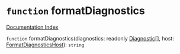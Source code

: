 # `function` formatDiagnostics

[Documentation Index](../README.md)

`function` formatDiagnostics(diagnostics: readonly [Diagnostic](../interface.Diagnostic/README.md)\[], host: [FormatDiagnosticsHost](../interface.FormatDiagnosticsHost/README.md)): `string`